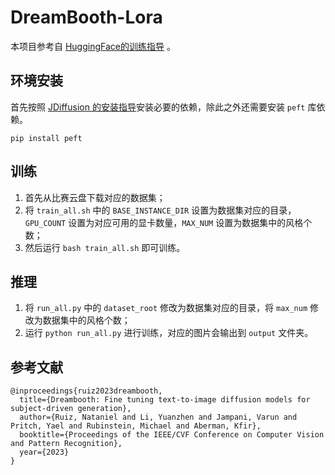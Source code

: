 # DreamBooth-Lora

本项目参考自 [HuggingFace的训练指导](https://huggingface.co/docs/peft/main/en/task_guides/dreambooth_lora) 。

## 环境安装

首先按照 [JDiffusion 的安装指导](../../README.md)安装必要的依赖，除此之外还需要安装 `peft` 库依赖。
```
pip install peft
```
## 训练

1. 首先从比赛云盘下载对应的数据集；
2. 将 `train_all.sh` 中的 `BASE_INSTANCE_DIR` 设置为数据集对应的目录，`GPU_COUNT` 设置为对应可用的显卡数量，`MAX_NUM` 设置为数据集中的风格个数；
3. 然后运行 `bash train_all.sh` 即可训练。

## 推理

1. 将 `run_all.py` 中的 `dataset_root` 修改为数据集对应的目录，将 `max_num` 修改为数据集中的风格个数；
2. 运行 `python run_all.py` 进行训练，对应的图片会输出到 `output` 文件夹。


## 参考文献

```
@inproceedings{ruiz2023dreambooth,
  title={Dreambooth: Fine tuning text-to-image diffusion models for subject-driven generation},
  author={Ruiz, Nataniel and Li, Yuanzhen and Jampani, Varun and Pritch, Yael and Rubinstein, Michael and Aberman, Kfir},
  booktitle={Proceedings of the IEEE/CVF Conference on Computer Vision and Pattern Recognition},
  year={2023}
}
```